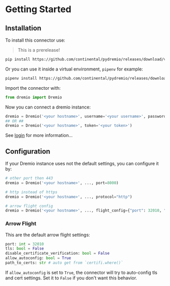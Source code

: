 # Getting Started

## Installation

To install this connector use:

> This is a prerelease!

```bash
pip install https://github.com/continental/pydremio/releases/download/v0.3.1/dremio-0.3.1-py3-none-any.whl
```

Or you can use it inside a virtual environment, `pipenv` for example:
```bash
pipenv install https://github.com/continental/pydremio/releases/download/v0.3.1/dremio-0.3.1-py3-none-any.whl
```

Import the connector with:
```python
from dremio import Dremio
```

Now you can connect a dremio instance:

```python
dremio = Dremio('<your hostname>', username='<your username>', password='<your password / token>')
## OR ##
dremio = Dremio('<your hostname>', token='<your token>')
```

See [login](DREMIO_LOGIN.md) for more information...

## Configuration

If your Dremio instance uses not the default settings, you can configure it by:

```python
# other port then 443
dremio = Dremio('<your hostname>', ..., port=8000)

# http instead of https
dremio = Dremio('<your hostname>', ..., protocol="http")

# arrow flight config
dremio = Dremio('<your hostname>', ..., flight_config={"port": 32010, "tls": True})
```

### Arrow Flight

This are the default arrow flight settings:

```python
port: int = 32010
tls: bool = False
disable_certificate_verification: bool = False
allow_autoconfig: bool = True
path_to_certs: str # auto get from `certifi.where()`
```

If `allow_autoconfig` is set to `True`, the connector will try to auto-config tls and cert settings. Set it to `False` if you don't want this behavior.